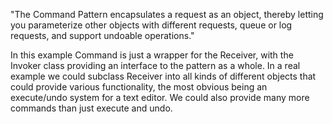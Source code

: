 "The Command Pattern encapsulates a request as an object, thereby letting you parameterize other objects with
different requests, queue or log requests, and support undoable operations."

In this example Command is just a wrapper for the Receiver, with the Invoker class providing an interface to the pattern as a whole. In a real example we could subclass Receiver into all kinds of different objects that could provide various functionality, the most obvious being an execute/undo system for a text editor. We could also provide many more commands than just execute and undo.